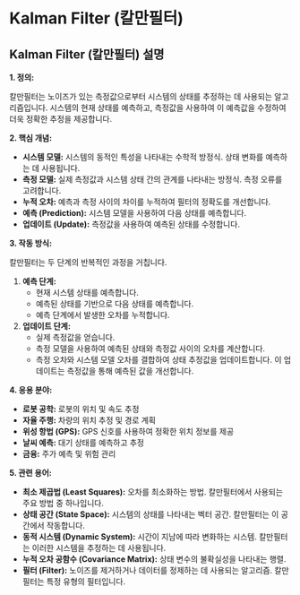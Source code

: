 # Kalman Filter (칼만필터)

## Kalman Filter (칼만필터) 설명

**1. 정의:**

칼만필터는 노이즈가 있는 측정값으로부터 시스템의 상태를 추정하는 데 사용되는 알고리즘입니다.  시스템의 현재 상태를 예측하고, 측정값을 사용하여 이 예측값을 수정하여 더욱 정확한 추정을 제공합니다.

**2. 핵심 개념:**

*   **시스템 모델:** 시스템의 동적인 특성을 나타내는 수학적 방정식. 상태 변화를 예측하는 데 사용됩니다.
*   **측정 모델:** 실제 측정값과 시스템 상태 간의 관계를 나타내는 방정식. 측정 오류를 고려합니다.
*   **누적 오차:** 예측과 측정 사이의 차이를 누적하여 필터의 정확도를 개선합니다.
*   **예측 (Prediction):** 시스템 모델을 사용하여 다음 상태를 예측합니다.
*   **업데이트 (Update):** 측정값을 사용하여 예측된 상태를 수정합니다.

**3. 작동 방식:**

칼만필터는 두 단계의 반복적인 과정을 거칩니다.

1.  **예측 단계:**
    *   현재 시스템 상태를 예측합니다.
    *   예측된 상태를 기반으로 다음 상태를 예측합니다.
    *   예측 단계에서 발생한 오차를 누적합니다.
2.  **업데이트 단계:**
    *   실제 측정값을 얻습니다.
    *   측정 모델을 사용하여 예측된 상태와 측정값 사이의 오차를 계산합니다.
    *   측정 오차와 시스템 모델 오차를 결합하여 상태 추정값을 업데이트합니다. 이 업데이트는 측정값을 통해 예측된 값을 개선합니다.

**4. 응용 분야:**

*   **로봇 공학:** 로봇의 위치 및 속도 추정
*   **자율 주행:** 차량의 위치 추정 및 경로 계획
*   **위성 항법 (GPS):**  GPS 신호를 사용하여 정확한 위치 정보를 제공
*   **날씨 예측:** 대기 상태를 예측하고 추정
*   **금융:** 주가 예측 및 위험 관리

**5. 관련 용어:**

*   **최소 제곱법 (Least Squares):**  오차를 최소화하는 방법. 칼만필터에서 사용되는 주요 방법 중 하나입니다.
*   **상태 공간 (State Space):** 시스템의 상태를 나타내는 벡터 공간. 칼만필터는 이 공간에서 작동합니다.
*   **동적 시스템 (Dynamic System):** 시간이 지남에 따라 변화하는 시스템. 칼만필터는 이러한 시스템을 추정하는 데 사용됩니다.
*   **누적 오차 공함수 (Covariance Matrix):**  상태 변수의 불확실성을 나타내는 행렬.
*   **필터 (Filter):** 노이즈를 제거하거나 데이터를 정제하는 데 사용되는 알고리즘. 칼만필터는 특정 유형의 필터입니다.
